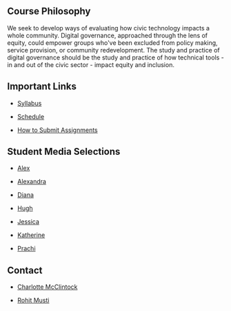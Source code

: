 ## Course Philosophy

We seek to develop ways of evaluating how civic technology impacts a whole community.
Digital governance, approached through the lens of equity, could empower groups who've been excluded from policy making, service provision, or community redevelopment.
The study and practice of digital governance should be the study and practice of how technical tools - in and out of the civic sector - impact equity and inclusion.

## Important Links

- [Syllabus](./syllabus.md)

- [Schedule](./schedule.md)

- [How to Submit Assignments](./submit.md)

## Student Media Selections

- [Alex](./media-selections/Alex.md)

- [Alexandra](./media-selections/alexandrastampfl.md)

- [Diana](./media-selections/Diana.md)

- [Hugh](./media-selections/hugh.md)

- [Jessica](./media-selections/jessica.md)

- [Katherine](./media-selections/katherine.md)

- [Prachi](./media-selections/Prachi.md)


## Contact

- [Charlotte McClintock](mailto:char@virginia.edu)

- [Rohit Musti](mailto:ro@virginia.edu)
